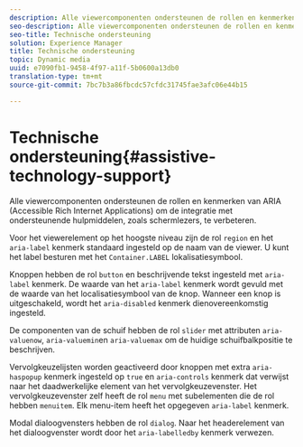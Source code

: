 ```yaml
---
description: Alle viewercomponenten ondersteunen de rollen en kenmerken van ARIA (Accessible Rich Internet Applications) om de integratie met ondersteunende hulpmiddelen, zoals schermlezers, te verbeteren.
seo-description: Alle viewercomponenten ondersteunen de rollen en kenmerken van ARIA (Accessible Rich Internet Applications) om de integratie met ondersteunende hulpmiddelen, zoals schermlezers, te verbeteren.
seo-title: Technische ondersteuning
solution: Experience Manager
title: Technische ondersteuning
topic: Dynamic media
uuid: e7090fb1-9458-4f97-a11f-5b0600a13db0
translation-type: tm+mt
source-git-commit: 7bc7b3a86fbcdc57cfdc31745fae3afc06e44b15

---
```



# Technische ondersteuning{#assistive-technology-support}

Alle viewercomponenten ondersteunen de rollen en kenmerken van ARIA (Accessible Rich Internet Applications) om de integratie met ondersteunende hulpmiddelen, zoals schermlezers, te verbeteren.

Voor het viewerelement op het hoogste niveau zijn de rol `region` en het `aria-label` kenmerk standaard ingesteld op de naam van de viewer. U kunt het label besturen met het `Container.LABEL` lokalisatiesymbool.

Knoppen hebben de rol `button` en beschrijvende tekst ingesteld met `aria-label` kenmerk. De waarde van het `aria-label` kenmerk wordt gevuld met de waarde van het localisatiesymbool van de knop. Wanneer een knop is uitgeschakeld, wordt het `aria-disabled` kenmerk dienovereenkomstig ingesteld.

De componenten van de schuif hebben de rol `slider` met attributen `aria-valuenow`, `aria-valuemin`en `aria-valuemax` om de huidige schuifbalkpositie te beschrijven.

Vervolgkeuzelijsten worden geactiveerd door knoppen met extra `aria-haspopup` kenmerk ingesteld op `true` en `aria-controls` kenmerk dat verwijst naar het daadwerkelijke element van het vervolgkeuzevenster. Het vervolgkeuzevenster zelf heeft de rol `menu` met subelementen die de rol hebben `menuitem`. Elk menu-item heeft het opgegeven `aria-label` kenmerk.

Modal dialoogvensters hebben de rol `dialog`. Naar het headerelement van het dialoogvenster wordt door het `aria-labelledby` kenmerk verwezen.
